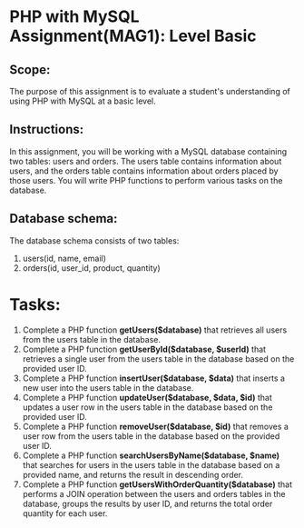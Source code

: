# PHP with MySQL Assignment(MAG1): Level Basic
## Scope:
The purpose of this assignment is to evaluate a student's understanding of using PHP with MySQL at a basic level.
## Instructions:
In this assignment, you will be working with a MySQL database containing two tables: users and orders. The users table contains information about users, and the orders table contains information about orders placed by those users. You will write PHP functions to perform various tasks on the database.
## Database schema:
The database schema consists of two tables:
1. users(id, name, email)
2. orders(id, user_id, product, quantity)
# Tasks:
1. Complete a PHP function **getUsers($database)** that retrieves all users from the users table in the database.
2. Complete a PHP function **getUserById($database, $userId)** that retrieves a single user from the users table in the database based on the provided user ID.
3. Complete a PHP function **insertUser($database, $data)** that inserts a new user into the users table in the database.
4. Complete a PHP function **updateUser($database, $data, $id)** that updates a user row in the users table in the database based on the provided user ID.
5. Complete a PHP function **removeUser($database, $id)** that removes a user row from the users table in the database based on the provided user ID.
6. Complete a PHP function **searchUsersByName($database, $name)** that searches for users in the users table in the database based on a provided name, and returns the result in descending order.
7. Complete a PHP function **getUsersWithOrderQuantity($database)** that performs a JOIN operation between the users and orders tables in the database, groups the results by user ID, and returns the total order quantity for each user.
